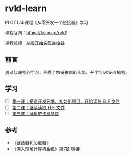 # rvld-learn
PLCT Lab课程《从零开发一个链接器》学习

课程官网：https://ksco.cc/rvld/

课程视频：[从零开始实现连接器](https://space.bilibili.com/296494084/channel/collectiondetail?sid=857032)



## 前言

通过该课程的学习，熟悉了解链接器的实现，并学习Go语言编程。



## 学习

- [ ] [第一课：搭建开发环境、初始化项目、开始读取 ELF 文件](./docs/1.搭建开发环境、初始化项目、开始读取%20ELF%20文件.md)  
- [ ] [第二课：继续读取 ELF 文件](./docs/2.读取ELF文件.md)
- [ ] [第三课：解析链接器参数](./docs/3.链接器参数解析.md)

## 参考
* 《链接器和加载器》
* 《深入理解计算机系统》第7章 链接
